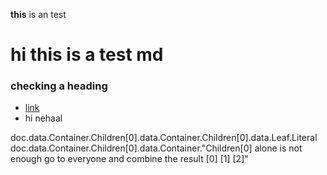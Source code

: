 **this** is an test
# hi this is a test md
### checking a heading





- [link](./test.html)
- hi nehaal

doc.data.Container.Children[0].data.Container.Children[0].data.Leaf.Literal
doc.data.Container.Children[0].data.Container."Children[0] alone is not enough go to everyone and combine the result [0] [1] [2]"
